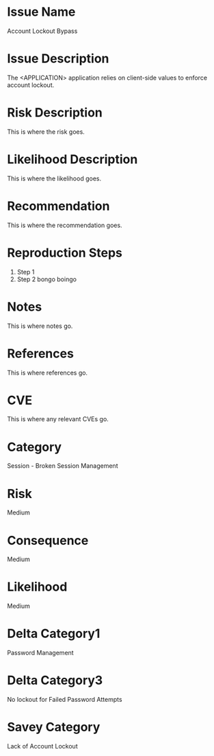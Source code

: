 # Issue Name

Account Lockout Bypass

# Issue Description

The \<APPLICATION\> application relies on client-side values to enforce account lockout.

# Risk Description

This is where the risk goes.

# Likelihood Description

This is where the likelihood goes.

# Recommendation

This is where the recommendation goes.

# Reproduction Steps

1. Step 1
2. Step 2 bongo boingo

# Notes

This is where notes go.

# References

This is where references go.

# CVE

This is where any relevant CVEs go.

# Category

Session - Broken Session Management

# Risk

Medium

# Consequence

Medium

# Likelihood

Medium

# Delta Category1

Password Management

# Delta Category3

No lockout for Failed Password Attempts

# Savey Category

Lack of Account Lockout

